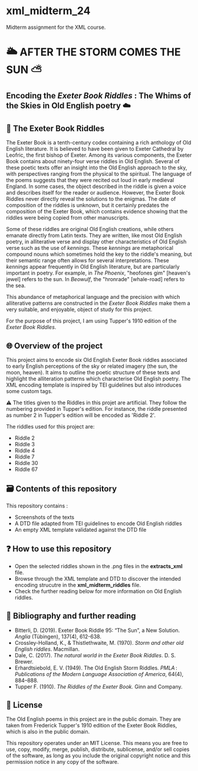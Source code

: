 # xml_midterm_24
Midterm assignment for the XML course.

# 🌥️ AFTER THE STORM COMES THE SUN ⛅
## Encoding the _Exeter Book Riddles_ : The Whims of the Skies in Old English poetry ☁️

## 🎲 The Exeter Book Riddles 

The Exeter Book is a tenth-century codex containing a rich anthology of Old English literature. It is believed to have been given to Exeter Cathedral by Leofric, the first bishop of Exeter. Among its various components, the Exeter Book contains about ninety-four verse riddles in Old English. Several of these poetic texts offer an insight into the Old English approach to the sky, with perspectives ranging from the physical to the spiritual. The language of the poems suggests that they were recited out loud in early medieval England. In some cases, the object described in the riddle is given a voice and describes itself for the reader or audience. However, the Exeter Book Riddles never directly reveal the solutions to the enigmas. The date of composition of the riddles is unknown, but it certainly predates the composition of the Exeter Book, which contains evidence showing that the riddles were being copied from other manuscripts.

Some of these riddles are original Old English creations, while others emanate directly from Latin texts. They are written, like most Old English poetry, in alliterative verse and display other characteristics of Old English verse such as the use of _kennings_. These _kennings_ are metaphorical compound nouns which sometimes hold the key to the riddle's meaning, but their semantic range often allows for several interpretations. These _kennings_ appear frequently in Old English literature, but are particularly important in poetry. For example, in _The_ _Phoenix_, "heofones gim" [heaven's jewel] refers to the sun. In _Beowulf_, the "hronrade" [whale-road] refers to the sea.

This abundance of metaphorical language and the precision with which alliterative patterns are constructed in the _Exeter Book Riddles_ make them a very suitable, and enjoyable, object of study for this project.

For the purpose of this project, I am using Tupper's 1910 edition of the _Exeter Book Riddles_.

## 🌐 Overview of the project 

This project aims to encode six Old English Exeter Book riddles associated to early English perceptions of the sky or related imagery (the sun, the moon, heaven). It aims to outline the poetic structure of these texts and highlight the alliteration patterns which characterise Old English poetry. The XML encoding template is inspired by TEI guidelines but also introduces some custom tags.

⚠️ The titles given to the Riddles in this projet are artificial. They follow the numbering provided in Tupper's edition. For instance, the riddle presented as number 2 in Tupper's edition will be encoded as 'Riddle 2'.

The riddles used for this project are:
* Riddle 2
* Riddle 3
* Riddle 4
* Riddle 7
* Riddle 30
* Riddle 67

## 🗃️ Contents of this repository 

This repository contains :
* Screenshots of the texts
* A DTD file adapted from TEI guidelines to encode Old English riddles
* An empty XML template validated against the DTD file

## ❓ How to use this repository 

* Open the selected riddles shown in the .png files in the **extracts_xml** file.
* Browse through the XML template and DTD to discover the intended encoding strucutre in the **xml_midterm_riddles** file.
* Check the further reading below for more information on Old English riddles.
 
## 🔖 Bibliography and further reading

* Bitterli, D. (2019). Exeter Book Riddle 95: “The Sun”, a New Solution. _Anglia_ (Tübingen), 137(4), 612-638.
* Crossley-Holland, K., & Thistlethwaite, M. (1970). _Storm and other old English riddles_. Macmillan.
* Dale, C. (2017). _The natural world in the Exeter Book Riddles_. D. S. Brewer.
* Erhardtsiebold, E. V. (1949). The Old English Storm Riddles. _PMLA_ : _Publications of the Modern Language Association of America_, 64(4), 884–888.
* Tupper F. (1910). _The Riddles of the Exeter Book._ Ginn and Company.

## 📂 License

The Old English poems in this project are in the public domain. They are taken from Frederick Tupper's 1910 edition of the Exeter Book Riddles, which is also in the public domain.

This repository operates under an MIT License. This means you are free to use, copy, modify, merge, publish, distribute, sublicense, and/or sell copies of the software, as long as you include the original copyright notice and this permission notice in any copy of the software.

